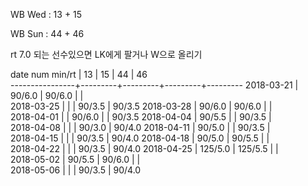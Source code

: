 WB Wed : 13 + 15

WB Sun : 44 + 46

rt 7.0 되는 선수있으면 LK에게 팔거나 W으로 올리기

date num min/rt |    13   |    15   |    44   |    46   
----------------+---------+---------+---------+---------
2018-03-21      |  90/6.0 |  90/6.0 |         |        
2018-03-25      |         |         |  90/3.5 |  90/3.5
2018-03-28      |  90/6.0 |  90/6.0 |         |        
2018-04-01      |         |  90/6.0 |         |  90/3.5
2018-04-04      |  90/5.5 |         |  90/3.5 |        
2018-04-08      |         |         |  90/3.0 |  90/4.0
2018-04-11      |  90/5.0 |         |  90/3.5 |        
2018-04-15      |         |         |  90/3.5 |  90/4.0
2018-04-18      |  90/5.0 |  90/5.5 |         |        
2018-04-22      |         |         |  90/3.5 |  90/4.0
2018-04-25      | 125/5.0 | 125/5.5 |         |        
2018-05-02      |  90/5.5 |  90/6.0 |         |        
2018-05-06      |         |         |  90/3.5 |  90/4.0
